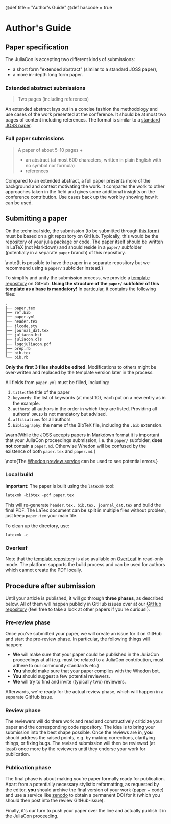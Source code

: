 @def title = "Author's Guide"
@def hascode = true

# Author's Guide

## Paper specification

The JuliaCon is accepting two different kinds of submissions:

 * a short form "extended abstract" (similar to a standard JOSS paper),
 * a more in-depth long form paper.

### Extended abstract submissions

> Two pages (including references)

An extended abstract lays out in a concise fashion the methodology
and use cases of the work presented at the conference.
It should be at most two pages of content including references. The format is similar to a [standard JOSS paper](https://joss.readthedocs.io/en/latest/submitting.html).

### Full paper submissions

> A paper of about 5-10 pages +
> * an abstract (at most 600 characters, written in plain English with no symbol nor formula)
> * references

Compared to an extended abstract, a full paper presents more
of the background and context motivating
the work. It compares the work to other approaches taken in the
field and gives some additional insights on the conference contribution.
Use cases back up the work by showing how it can be used.


## Submitting a paper

<!-- The paper structure remains mostly up to the authors -->
<!-- but should respect the specifications outlined above.  -->
On the technical side, the submission (to be submitted through [this form](https://proceedings.juliacon.org/papers/new)) must be based on a git repository on GitHub. Typically, this would be the repository of your julia package or code. The paper itself should be written in LaTeX (not Markdown) and should reside in a `paper/` subfolder (potentially in a separate `paper` branch) of this repository.

\note{It is possible to have the paper in a separate repository but we recommend using a `paper/` subfolder instead.}

To simplify and unify the submission process, we provide a [template repository](https://github.com/JuliaCon/JuliaConSubmission.jl) on GitHub. **Using the structure of the `paper/` subfolder of this [template](https://github.com/JuliaCon/JuliaConSubmission.jl) as a base is mandatory!** In particular, it contains the following files:

```
.
├── paper.tex 
├── ref.bib
├── paper.yml
├── header.tex
├── jlcode.sty
├── journal_dat.tex
├── juliacon.bst
├── juliacon.cls
├── logojuliacon.pdf
├── prep.rb
├── bib.tex
└── bib.rb
```

**Only the first 3 files should be edited**. Modifications to others might be
over-written and replaced by the template version later in the process.

All fields from `paper.yml` must be filled, including:

1. `title`: the title of the paper
2. `keywords`: the list of keywords (at most 10), each put on a new entry as in the example.
3. `authors`: all authors in the order in which they are listed. Providing all authors' `ORCID` is not mandatory but advised.
4. `affiliations` for all authors
5. `bibliography`: the name of the BibTeX file, including the `.bib` extension.


\warn{While the JOSS accepts papers in Markdown format it is important that your JuliaCon proceedings submission, i.e. the `paper/` subfolder, **does not** contain a `paper.md`. Otherwise Whedon will be confused by the existence of both `paper.tex` and `paper.md`.}

\note{The [Whedon preview service](https://whedon.theoj.org) can be used to see potential errors.}


### Local build

**Important:** The paper is built using the `latexmk` tool:

```
latexmk -bibtex -pdf paper.tex
```

This will re-generate `header.tex, bib.tex, journal_dat.tex` and build the final PDF.
The LaTex document can be split in multiple files without problem, just keep
`paper.tex` your main file.  

To clean up the directory, use:

```
latexmk -c
```

### Overleaf

Note that the [template repository](https://github.com/JuliaCon/JuliaConSubmission.jl) is also available on [OverLeaf](https://www.overleaf.com/read/dqjbrhqxjpwq) in read-only mode. The platform supports the build process and can be used for authors
which cannot create the PDF locally.

## Procedure after submission

Until your article is published, it will go through **three phases**, as described below. All of them will happen publicly in GitHub issues over at our [GitHub repository](https://github.com/JuliaCon/proceedings-review/issues) (feel free to take a look at other papers if you're curious!).

### Pre-review phase

Once you've submitted your paper, we will create an issue for it on GitHub and start the pre-review phase. In particular, the following things will happen: 
* **We** will make sure that your paper could be published in the JuliaCon proceedings at all (e.g. must be related to a JuliaCon contribution, must adhere to our community standards etc.)
* **You** should make sure that your paper compiles with the Whedon bot.
* **You** should suggest a few potential reviewers.
* **We** will try to find and invite (typically two) reviewers.

Afterwards, we're ready for the actual review phase, which will happen in a separate GitHub issue.

### Review phase

The reviewers will do there work and read and constructively criticize your paper and the corresponding code repository. The idea is to bring your submission into the best shape possible. Once the reviews are in, **you** should address the raised points, e.g. by making corrections, clarifying things, or fixing bugs. The revised submission will then be reviewed (at least) once more by the reviewers until they endorse your work for publication.

### Publication phase

The final phase is about making you're paper formally ready for publication. Apart from a potentially necessary stylistic reformatting, as requested by the editor, **you** should archive the final version of your work (paper + code) and use a service like [zenodo](https://zenodo.org/) to obtain a permanent DOI for it (which you should then post into the review GitHub-issue).

Finally, it's our turn to push your paper over the line and actually publish it in the JuliaCon proceeding.